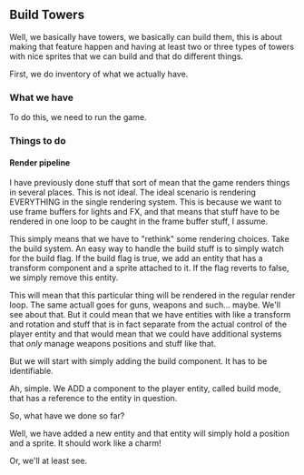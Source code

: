 ## Build Towers
Well, we basically have towers, we basically can build them, this is about making that feature happen and having at least two or three types of towers with nice sprites that we can build and that do different things.

First, we do inventory of what we actually have.
### What we have
To do this, we need to run the game.

### Things to do
#### Render pipeline
I have previously done stuff that sort of mean that the game renders things in several places. This is not ideal. The ideal scenario is rendering EVERYTHING in the single rendering system. This is because we want to use frame buffers for lights and FX, and that means that stuff have to be rendered in one loop to be caught in the frame buffer stuff, I assume. 

This simply means that we have to "rethink" some rendering choices. Take the build system. An easy way to handle the build stuff is to simply watch for the build flag. If the build flag is true, we add an entity that has a transform component and a sprite attached to it. If the flag reverts to false, we simply remove this entity. 

This will mean that this particular thing will be rendered in the regular render loop.
The same actuall goes for guns, weapons and such... maybe. We'll see about that. But it could mean that we have entities with like a transform and rotation and stuff that is in fact separate from the actual control of the player entity and that would mean that we could have additional systems that *only* manage weapons positions and stuff like that.

But we will start with simply adding the build component. It has to be identifiable.

Ah, simple. We ADD a component to the player entity, called build mode, that has a reference to the entity in question. 

So, what have we done so far? 

Well, we have added a new entity and that entity will simply hold a position and a sprite. It should work like a charm!

Or, we'll at least see.

